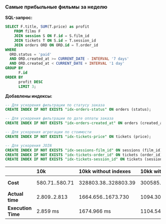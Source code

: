 ### Самые прибыльные фильмы за неделю

**SQL-запрос:**
```sql
SELECT F.title, SUM(T.price) as profit 
    FROM films F
    JOIN session S ON F.id = S.film_id
    JOIN tickets T ON S.id = T.session_id
    JOIN orders ORD ON ORD.id = T.order_id
WHERE
  ORD.status = 'paid'
  AND ORD.created_at >= CURRENT_DATE - INTERVAL '7 days'
  AND ORD.created_at < CURRENT_DATE + INTERVAL '1 day'
GROUP BY
      F.id
ORDER BY
      profit DESC
      LIMIT 3;
```

**Добавлены индексы:**
```sql
-- Для ускорения фильтрации по статусу заказа
CREATE INDEX IF NOT EXISTS "idx-orders-status" ON orders (status);

-- Для ускорения фильтрации по дате оплаты заказа
CREATE INDEX IF NOT EXISTS "idx-orders-created_at" ON orders (created_at);

-- Для ускорения агрегации по стоимости
CREATE INDEX IF NOT EXISTS "idx-tickets-price" ON tickets (price);

-- Для ускорения JOIN
CREATE INDEX IF NOT EXISTS "idx-sessions-film_id" ON sessions (film_id);
CREATE INDEX IF NOT EXISTS "idx-tickets-order_id" ON tickets (order_id);
CREATE INDEX IF NOT EXISTS "idx-tickets-session_id" ON tickets (session_id);
```


|                    | 10k            | 10kk without indexes | 10kk with indexes    | Result                 |
|--------------------|:---------------|:---------------------|:---------------------|:-----------------------|
| **Cost**           | 580.71..580.71 | 328803.38..328803.39 | 300585.04..300585.05 | Выигрыш в **1.1** раз  |
| **Actual time**    | 2.809..2.813   | 1664.656..1673.730   | 1094.308..1103.447   |                        |
| **Execution Time** | 2.859 ms       | 1674.966 ms          | 1104.543 ms          | Выигрыш в **1.5** раз  |